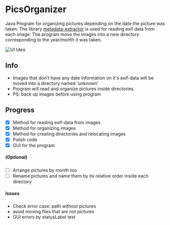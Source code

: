 # PicsOrganizer
Java Program for organizing pictures depending on the date the picture was taken. The library [metadata-extractor](https://github.com/drewnoakes/metadata-extractor) is used for reading exif data from each image. The program move the images into a new directory corresponding to the year/month it was taken. 

![UI Idea](https://user-images.githubusercontent.com/30522200/34437791-9593622a-eca1-11e7-80cb-d8c2522357f9.png)

## Info

- Images that don't have any date information on it's exif-data will be moved into a directory named 'unknown'
- Program will read and organize pictures inside directories.
- PS: back up images before using program

## Progress

- [x] Method for reading exif-data from images 
- [x] Method for organizing images 
- [x] Method for creating directories and relocating images 
- [x] Polish code
- [x] GUI for the program

##### (Optional) 

- [ ] Arrange pictures by month too
- [ ] Rename pictures and name them by its relative order inside each directory

##### Issues
- Check error case: path without pictures
- avoid moving files that are not pictures
- GUI errors by statusLabel text
